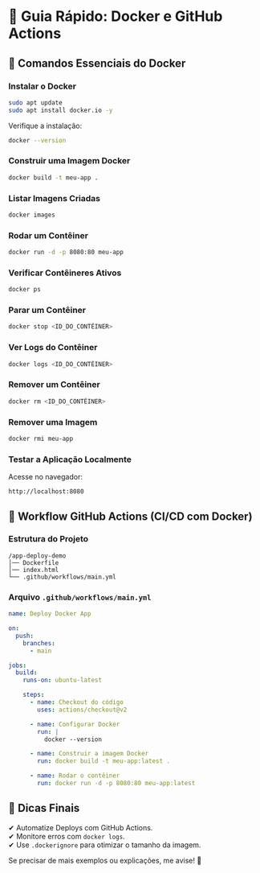 # 📌 Guia Rápido: Docker e GitHub Actions

## 🐳 Comandos Essenciais do Docker

### Instalar o Docker
```bash
sudo apt update
sudo apt install docker.io -y
```
Verifique a instalação:
```bash
docker --version
```

### Construir uma Imagem Docker
```bash
docker build -t meu-app .
```

### Listar Imagens Criadas
```bash
docker images
```

### Rodar um Contêiner
```bash
docker run -d -p 8080:80 meu-app
```

### Verificar Contêineres Ativos
```bash
docker ps
```

### Parar um Contêiner
```bash
docker stop <ID_DO_CONTÊINER>
```

### Ver Logs do Contêiner
```bash
docker logs <ID_DO_CONTÊINER>
```

### Remover um Contêiner
```bash
docker rm <ID_DO_CONTÊINER>
```

### Remover uma Imagem
```bash
docker rmi meu-app
```

### Testar a Aplicação Localmente
Acesse no navegador:
```
http://localhost:8080
```

## 🚀 Workflow GitHub Actions (CI/CD com Docker)

### Estrutura do Projeto
```
/app-deploy-demo
│── Dockerfile
│── index.html
└── .github/workflows/main.yml
```

### Arquivo `.github/workflows/main.yml`
```yaml
name: Deploy Docker App

on:
  push:
    branches:
      - main

jobs:
  build:
    runs-on: ubuntu-latest

    steps:
      - name: Checkout do código
        uses: actions/checkout@v2

      - name: Configurar Docker
        run: |
          docker --version

      - name: Construir a imagem Docker
        run: docker build -t meu-app:latest .

      - name: Rodar o contêiner
        run: docker run -d -p 8080:80 meu-app:latest
```

## 📌 Dicas Finais
✔ Automatize Deploys com GitHub Actions.  
✔ Monitore erros com `docker logs`.  
✔ Use `.dockerignore` para otimizar o tamanho da imagem.  

Se precisar de mais exemplos ou explicações, me avise! 🚀
